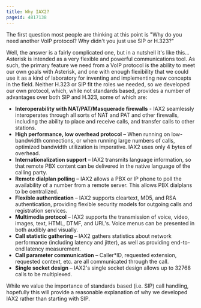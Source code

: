 ```yaml
---
title: Why IAX2?
pageid: 4817138
---
```


The first question most people are thinking at this point is "Why do you need another VoIP protocol? Why didn't you just use SIP or H.323?"


Well, the answer is a fairly complicated one, but in a nutshell it's like this... Asterisk is intended as a very flexible and powerful communications tool. As such, the primary feature we need from a VoIP protocol is the ability to meet our own goals with Asterisk, and one with enough flexibility that we could use it as a kind of laboratory for inventing and implementing new concepts in the field. Neither H.323 or SIP fit the roles we needed, so we developed our own protocol, which, while not standards based, provides a number of advantages over both SIP and H.323, some of which are:


* **Interoperability with NAT/PAT/Masquerade firewalls** - IAX2 seamlessly interoperates through all sorts of NAT and PAT and other firewalls, including the ability to place and receive calls, and transfer calls to other stations.
* **High performance, low overhead protocol** – When running on low-bandwidth connections, or when running large numbers of calls, optimized bandwidth utilization is imperative. IAX2 uses only 4 bytes of overhead.
* **Internationalization support** – IAX2 transmits language information, so that remote PBX content can be delivered in the native language of the calling party.
* **Remote dialplan polling** – IAX2 allows a PBX or IP phone to poll the availability of a number from a remote server. This allows PBX dialplans to be centralized.
* **Flexible authentication** – IAX2 supports cleartext, MD5, and RSA authentication, providing flexible security models for outgoing calls and registration services.
* **Multimedia protocol** – IAX2 supports the transmission of voice, video, images, text, HTML, DTMF, and URL's. Voice menus can be presented in both audibly and visually.
* **Call statistic gathering** – IAX2 gathers statistics about network performance (including latency and jitter), as well as providing end-to-end latency measurement.
* **Call parameter communication** – Caller\*ID, requested extension, requested context, etc. are all communicated through the call.
* **Single socket design** – IAX2's single socket design allows up to 32768 calls to be multiplexed.


While we value the importance of standards based (i.e. SIP) call handling, hopefully this will provide a reasonable explanation of why we developed IAX2 rather than starting with SIP.

